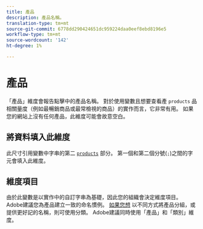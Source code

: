 ```yaml
---
title: 產品
description: 產品名稱。
translation-type: tm+mt
source-git-commit: 6778dd290424651dc959224daa0eef8ebd8196e5
workflow-type: tm+mt
source-wordcount: '142'
ht-degree: 1%

---
```



# 產品

「產品」維度會報告點擊中的產品名稱。 對於使用變數且想要查看產 `products` 品相關量度（例如最暢銷商品或最常檢視的商品）的實作而言，它非常有用。 如果您的網站上沒有任何產品，此維度可能會故意空白。

## 將資料填入此維度

此尺寸引用變數中字串的第二 [`products`](/help/implement/vars/page-vars/products.md) 部分。 第一個和第二個分號(`;`)之間的字元會填入此維度。

## 維度項目

由於此變數是以實作中的自訂字串為基礎，因此您的組織會決定維度項目。 Adobe建議您為產品建立一致的命名慣例。 [如果您想](../classifications/c-classifications.md) 以不同方式將產品分組，或提供更好記的名稱，則可使用分類。 Adobe建議同時使用「產品」和「類別」維度。
